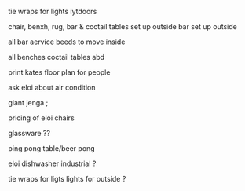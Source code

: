 tie wraps for lights iytdoors

chair, benxh, rug, bar & coctail tables set up outside
bar set up outside 

all bar aervice beeds to move inside


all benches 
coctail tables abd 

print kates floor plan for people 


ask eloi about air condition 

giant jenga ;



pricing of eloi chairs 


glassware ??

ping pong table/beer pong 

eloi dishwasher industrial ?

tie wraps for ligts
lights for outside ?


